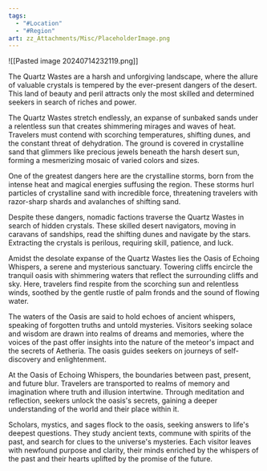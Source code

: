 ```yaml
---
tags:
  - "#Location"
  - "#Region"
art: zz_Attachments/Misc/PlaceholderImage.png
---
```


![[Pasted image 20240714232119.png]]

The Quartz Wastes are a harsh and unforgiving landscape, where the allure of valuable crystals is tempered by the ever-present dangers of the desert. This land of beauty and peril attracts only the most skilled and determined seekers in search of riches and power.

The Quartz Wastes stretch endlessly, an expanse of sunbaked sands under a relentless sun that creates shimmering mirages and waves of heat. Travelers must contend with scorching temperatures, shifting dunes, and the constant threat of dehydration. The ground is covered in crystalline sand that glimmers like precious jewels beneath the harsh desert sun, forming a mesmerizing mosaic of varied colors and sizes.

One of the greatest dangers here are the crystalline storms, born from the intense heat and magical energies suffusing the region. These storms hurl particles of crystalline sand with incredible force, threatening travelers with razor-sharp shards and avalanches of shifting sand.

Despite these dangers, nomadic factions traverse the Quartz Wastes in search of hidden crystals. These skilled desert navigators, moving in caravans of sandships, read the shifting dunes and navigate by the stars. Extracting the crystals is perilous, requiring skill, patience, and luck.

Amidst the desolate expanse of the Quartz Wastes lies the Oasis of Echoing Whispers, a serene and mysterious sanctuary. Towering cliffs encircle the tranquil oasis with shimmering waters that reflect the surrounding cliffs and sky. Here, travelers find respite from the scorching sun and relentless winds, soothed by the gentle rustle of palm fronds and the sound of flowing water.

The waters of the Oasis are said to hold echoes of ancient whispers, speaking of forgotten truths and untold mysteries. Visitors seeking solace and wisdom are drawn into realms of dreams and memories, where the voices of the past offer insights into the nature of the meteor's impact and the secrets of Aetheria. The oasis guides seekers on journeys of self-discovery and enlightenment.

At the Oasis of Echoing Whispers, the boundaries between past, present, and future blur. Travelers are transported to realms of memory and imagination where truth and illusion intertwine. Through meditation and reflection, seekers unlock the oasis's secrets, gaining a deeper understanding of the world and their place within it.

Scholars, mystics, and sages flock to the oasis, seeking answers to life's deepest questions. They study ancient texts, commune with spirits of the past, and search for clues to the universe's mysteries. Each visitor leaves with newfound purpose and clarity, their minds enriched by the whispers of the past and their hearts uplifted by the promise of the future.